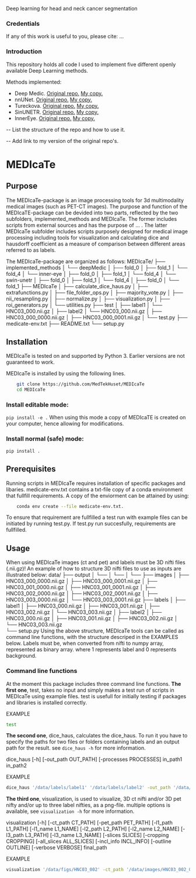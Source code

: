 Deep learning for head and neck cancer segmentation<a name="TOP"></a>

### Credentials
If any of this work is useful to you, please cite:
...

### Introduction
This repository holds all code I used to implement five different openly available Deep Learning methods.

Methods implemented:
* Deep Medic. [Original repo.](https://github.com/deepmedic/deepmedic) [My copy.](https://github.com/MedTekHuset/deepmedic_DGK)
* nnUNet. [Original repo.](https://github.com/MIC-DKFZ/nnUNet) [My copy.](https://github.com/MedTekHuset/nnUNet-DGK)
* Tureckova. [Original repo.](https://github.com/tureckova/Abdomen-CT-Image-Segmentation) [My copy.](https://github.com/MedTekHuset/tureckova-DGK)
* SinUNETR. [Original repo.](https://github.com/Project-MONAI/research-contributions/tree/main/SwinUNETR/BTCV) [My copy.](https://github.com/MedTekHuset/SwinUNETR-DGK)
* InnerEye. [Original repo.](https://github.com/microsoft/InnerEye-DeepLearning) [My copy.](https://github.com/MedTekHuset/InnerEye-DeepLearning-DGK)

-- List the structure of the repo and how to use it.

-- Add link to my version of the original repo's. 



# MEDIcaTe
## Purpose
The MEDIcaTe-package is an image processing tools for 3d multimodality medical images (such as PET-CT images). The purpose and function of the MEDIcaTE-package can be devided into two parts, reflected by the two subfolders, implemented_methods and MEDIcaTe. The former includes scripts from external sources and has the purpose of ... . The latter MEDIcaTe subfolder includes scripts purposely designed for medical image processing including tools for visualization and calculating dice and hausdorff coefficient as a measure of comparison between different areas referred to as labels.   

The MEDIcaTe-package are organized as follows:
   MEDIcaTe/
    ├── implemented_methods
    │     └── deepMedic
    │           ├── fold_0
    │           ├── fold_1
    │           └── fold_4
    │     └── inner-eye
    │           ├── fold_0
    │           ├── fold_1
    │           └── fold_4
    │     └── swin-unetr
    │           ├── fold_0
    │           ├── fold_1
    │           └── fold_4
    │                 ├── fold_0
    │                 └── fold_1
    ├── MEDIcaTe
    │     ├── calculate_dice_haus.py
    │     ├── extrafunctions.py
    │     ├── file_folder_ops.py
    │     ├── majority_vote.py
    │     ├── nii_resampling.py
    │     ├── normalize.py
    │     ├── visualization.py
    │     ├── roi_generators.py
    │     └── utilities.py
    ├── test
    │     ├── label1
    │          └── HNC03_000.nii.gz
    │     ├── label2
    │          └── HNC03_000.nii.gz
    │     ├── HNC03_000_0000.nii.gz
    │     ├── HNC03_000_0001.nii.gz
    │     └── test.py
    ├── medicate-env.txt
    ├── README.txt
    └── setup.py


## Installation
MEDIcaTe is tested on and supported by Python 3. Earlier versions are not guaranteed to work.

MEDIcaTe is installed by using the following lines.
```bash
    git clone https://github.com/MedTekHuset/MEDIcaTe
    cd MEDIcaTe
```
### Install editable mode:
```pip install -e .``` 
When using this mode a copy of MEDIcaTE is created on your computer, hence allowing for modifications. 
### Install normal (safe) mode:
```pip install .``` 

## Prerequisites
Running scripts in MEDIcaTe requires installation of specific packages and libaries. medicate-env.txt contains a txt-file copy of a conda environment that fullfill requirements. A copy of the enviorment can be attained by using:
```bash
    conda env create --file medicate-env.txt.
```
To ensure that requirement are fullfilled a test run with example files can be initiated by running test.py. If test.py run succesfully, requirements are fullfilled.

## Usage
When using MEDIcaTe images (ct and pet) and labels must be 3D nifti files (.nii.gz)! An example of how to structure 3D nifti files to use as inputs are illustrated below:
  data/
    ├── output
    │     └── 
    │     └── 
    │     └── 
    ├── images
    │     ├── HNC03_000_0000.nii.gz
    │     ├── HNC03_000_0001.nii.gz
    │     ├── HNC03_001_0000.nii.gz
    │     ├── HNC03_001_0001.nii.gz
    │     ├── HNC03_002_0000.nii.gz
    │     ├── HNC03_002_0001.nii.gz
    │     ├── HNC03_003_0000.nii.gz
    │     └── HNC03_003_0001.nii.gz
    ├── labels
    │     ├── label1
    │          ├── HNC03_000.nii.gz
    │          ├── HNC03_001.nii.gz
    │          ├── HNC03_002.nii.gz
    │          └── HNC03_003.nii.gz
    │     ├── label2
    │          ├── HNC03_000.nii.gz
    │          ├── HNC03_001.nii.gz
    │          ├── HNC03_002.nii.gz
    │          └── HNC03_003.nii.gz     
    └── setup.py
Using the above structure, MEDIcaTe tools can be called as command line functions, with the structure descriped in the EXAMPLES below.
Labels must be, when converted from nifti to numpy array, represented as binary array. where 1 represents label and 0 represents background.  
### Command line functions
At the moment this package includes three command line functions.
**The first one**, test, takes no input and simply makes a test run of scripts in MEDIcaTe using example files. test is usefull for initially testing if packages and libraries is installed correctly.

EXAMPLE
```bash
test
```

**The second one**, dice_haus, calculates the dice_haus. To run it you have to specify the paths for two files or folders containing labels and an output path for the result. see ```dice_haus -h``` for more information.

dice_haus [-h] [-out_path OUT_PATH] [-processes PROCESSES] in_path1 in_path2

EXAMPLE
```bash
dice_haus '/data/labels/label1' '/data/labels/label2' -out_path '/data/output'
```

**The third one**, visualization, is used to visualize, 3D ct nifti and/or 3D pet nifty and/or up to three label nifties, as a png-file. multiple options is available, see ```visualization -h``` for more information. 


visualization [-h] [-ct_path CT_PATH] [-pet_path PET_PATH] [-l1_path L1_PATH] [-l1_name L1_NAME] [-l2_path L2_PATH] [-l2_name L2_NAME]
                [-l3_path L3_PATH] [-l3_name L3_NAME] 
                [-slices SLICES] [-cropping CROPPING] [-all_slices ALL_SLICES] [-incl_info INCL_INFO]
                [-outline OUTLINE] [-verbose VERBOSE]
                final_path

EXAMPLE

```bash
visualization '/data/figs/HNC03_002' -ct_path '/data/images/HNC03_002_0000.nii.gz' -pet_path '/data/images/HNC03_002_0001.nii.gz' -l1_path '/data/labels/label1/HNC03_002.nii.gz'
```